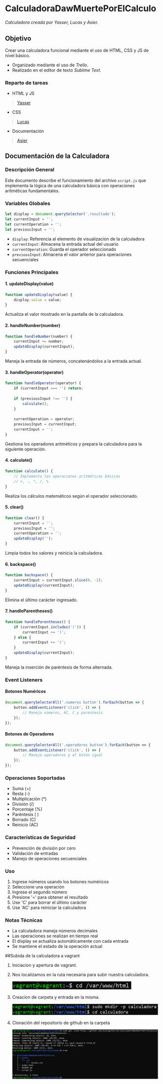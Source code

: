 # CalculadoraDawMuertePorElCalculo
###### Calculadora creada por Yasser, Lucas y Asier.
## Objetivo
Crear una calculadora funcional mediante el uso de HTML, CSS y JS de nivel básico. 
- Organizado mediante el uso de *Trello*.
- Realizado en el editor de texto *Sublime Text*.
### Reparto de tareas
- HTML y JS
> [Yasser](https://github.com/Yasser0618)
- CSS
> [Lucas](https://github.com/lukylu)
- Documentación
> [Asier](https://github.com/asiergutierrez)

## Documentación de la Calculadora

### Descripción General
Este documento describe el funcionamiento del archivo `script.js` que implementa la lógica de una calculadora básica con operaciones aritméticas fundamentales.

### Variables Globales
```javascript
let display = document.querySelector('.resultado');
let currentInput = '';
let currentOperation = '';
let previousInput = '';
```
- `display`: Referencia al elemento de visualización de la calculadora
- `currentInput`: Almacena la entrada actual del usuario
- `currentOperation`: Guarda el operador seleccionado
- `previousInput`: Almacena el valor anterior para operaciones secuenciales

### Funciones Principales

#### 1. updateDisplay(value)
```javascript
function updateDisplay(value) {
    display.value = value;
}
```
Actualiza el valor mostrado en la pantalla de la calculadora.

#### 2. handleNumber(number)
```javascript
function handleNumber(number) {
    currentInput += number;
    updateDisplay(currentInput);
}
```
Maneja la entrada de números, concatenándolos a la entrada actual.

#### 3. handleOperator(operator)
```javascript
function handleOperator(operator) {
    if (currentInput === '') return;
    
    if (previousInput !== '') {
        calculate();
    }
    
    currentOperation = operator;
    previousInput = currentInput;
    currentInput = '';
}
```
Gestiona los operadores aritméticos y prepara la calculadora para la siguiente operación.

#### 4. calculate()
```javascript
function calculate() {
    // Implementa las operaciones aritméticas básicas
    // +, -, *, /, %
}
```
Realiza los cálculos matemáticos según el operador seleccionado.

#### 5. clear()
```javascript
function clear() {
    currentInput = '';
    previousInput = '';
    currentOperation = '';
    updateDisplay('');
}
```
Limpia todos los valores y reinicia la calculadora.

#### 6. backspace()
```javascript
function backspace() {
    currentInput = currentInput.slice(0, -1);
    updateDisplay(currentInput);
}
```
Elimina el último carácter ingresado.

#### 7. handleParentheses()
```javascript
function handleParentheses() {
    if (currentInput.includes('(')) {
        currentInput += ')';
    } else {
        currentInput += '(';
    }
    updateDisplay(currentInput);
}
```
Maneja la inserción de paréntesis de forma alternada.

### Event Listeners

#### Botones Numéricos
```javascript
document.querySelectorAll('.numeros button').forEach(button => {
    button.addEventListener('click', () => {
        // Maneja números, AC, C y paréntesis
    });
});
```

#### Botones de Operadores
```javascript
document.querySelectorAll('.operadores button').forEach(button => {
    button.addEventListener('click', () => {
        // Maneja operadores y el botón igual
    });
});
```

### Operaciones Soportadas
- Suma (+)
- Resta (-)
- Multiplicación (*)
- División (/)
- Porcentaje (%)
- Paréntesis ( )
- Borrado (C)
- Reinicio (AC)

### Características de Seguridad
- Prevención de división por cero
- Validación de entradas
- Manejo de operaciones secuenciales

### Uso
1. Ingrese números usando los botones numéricos
2. Seleccione una operación
3. Ingrese el segundo número
4. Presione '=' para obtener el resultado
5. Use 'C' para borrar el último carácter
6. Use 'AC' para reiniciar la calculadora

### Notas Técnicas
- La calculadora maneja números decimales
- Las operaciones se realizan en tiempo real
- El display se actualiza automáticamente con cada entrada
- Se mantiene el estado de la operación actual

##Subida de la calculadora a vagrant
1. Iniciacion y apertura de vagrant.
2. Nos localizamos en la ruta necesaria para subir nuestra calculadora.
   
   ![Imagen en la que se muestra los comandos necesarios para localizarse en la ruta](./assets/images/vagrant1.png)
   
4. Creacion de carpeta y entrada en la misma.
   
   ![Imagen en la que se muestra los comandos necesarios para la creación de la carpeta](./assets/images/vagrant2.png)
   
6. Clonación del repositorio de github en la carpeta
   
   ![Imagen en la que se muestra los comandos necesarios para clonar el repositorio](./assets/images/vagrant3.png)
